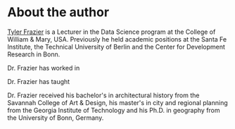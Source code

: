 # About the author

[Tyler Frazier]([https://tyler-frazier.github.io/]()) is a Lecturer in the Data Science program at the College of William & Mary, USA.  Previously he held academic positions at the Santa Fe Institute, the Technical University of Berlin and the Center for Development Research in Bonn.

Dr. Frazier has worked in 

Dr. Frazier has taught 

Dr. Frazier received his bachelor's in architectural history from the Savannah College of Art & Design, his master's in city and regional planning from the Georgia Institute of Technology and his Ph.D. in geography from the University of Bonn, Germany. 